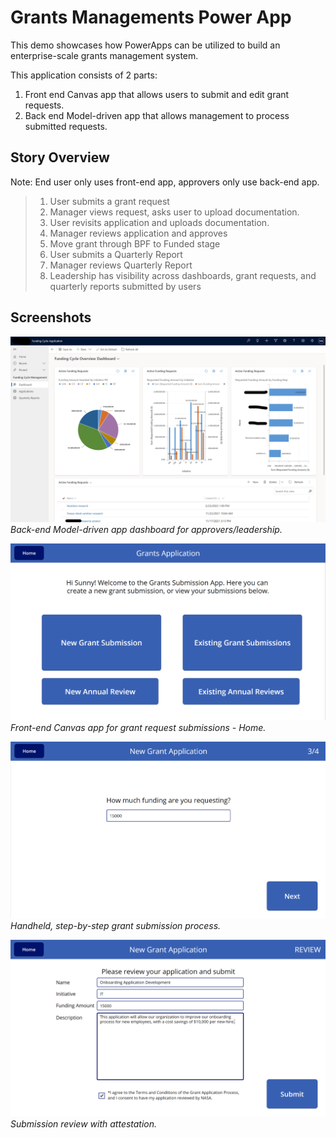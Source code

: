 # Grants Managements Power App

This demo showcases how PowerApps can be utilized to build an enterprise-scale grants management system. 

This application consists of 2 parts: 
1. Front end Canvas app that allows users to submit and edit grant requests.
2. Back end Model-driven app that allows management to process submitted requests.

## Story Overview 
Note: End user only uses front-end app, approvers only use back-end app.
>1. User submits a grant request
>2. Manager views request, asks user to upload documentation.
>3. User revisits application and uploads documentation.
>4. Manager reviews application and approves 
>5. Move grant through BPF to Funded stage
>6. User submits a Quarterly Report
>7. Manager reviews Quarterly Report
>8. Leadership has visibility across dashboards, grant requests, and quarterly reports submitted by users 

## Screenshots
![overview image](screenshots/model_driven_dashboard.png)
_Back-end Model-driven app dashboard for approvers/leadership._


![overview image](screenshots/canvas_home.png)
_Front-end Canvas app for grant request submissions - Home._


![overview image](screenshots/canvas_submission_funding_scr.png)
_Handheld, step-by-step grant submission process._


![overview image](screenshots/canvas_submission_review.png)
_Submission review with attestation._
